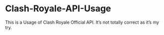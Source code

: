 # Clash-Royale-API-Usage
This is a Usage of Clash Royale Official API. It’s not totally correct as it’s my try.
